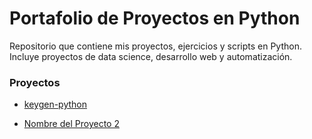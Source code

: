 # Portafolio de Proyectos en Python
Repositorio que contiene mis proyectos, ejercicios y scripts en Python. Incluye proyectos de data science, desarrollo web y automatización.

### Proyectos

* [keygen-python](proyectos-python/keygen-python)

* [Nombre del Proyecto 2](enlace-a-la-carpeta)
